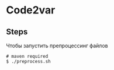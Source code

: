 # Code2var

## Steps

Чтобы запустить препроцессинг файлов
```shell script
# maven required
$ ./preprocess.sh
```